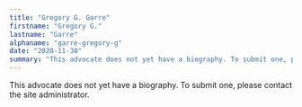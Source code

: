 ```yaml
---
title: "Gregory G. Garre"
firstname: "Gregory G."
lastname: "Garre"
alphaname: "garre-gregory-g"
date: "2020-11-30"
summary: "This advocate does not yet have a biography. To submit one, please contact the site administrator."
---
```

This advocate does not yet have a biography. To submit one, please contact the site administrator.


